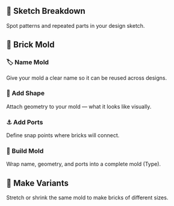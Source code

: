 ## 📝 Sketch Breakdown

Spot patterns and repeated parts in your design sketch.

## 🧰 Brick Mold

### 🏷️ Name Mold

Give your mold a clear name so it can be reused across designs.

### 🧊 Add Shape

Attach geometry to your mold — what it looks like visually.

### ⚓ Add Ports

Define snap points where bricks will connect.

### 🧱 Build Mold

Wrap name, geometry, and ports into a complete mold (Type).

## 🧪 Make Variants

Stretch or shrink the same mold to make bricks of different sizes.
